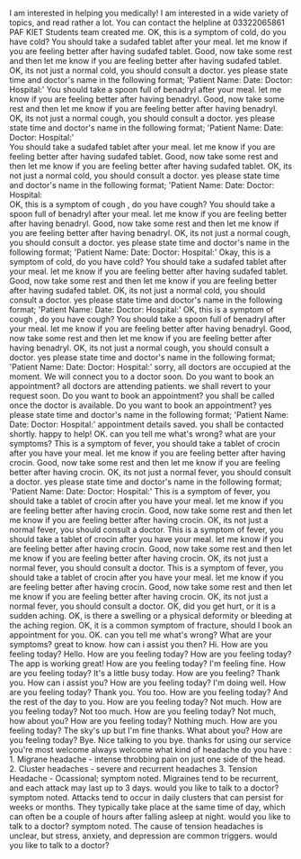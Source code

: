 I am interested in helping you medically!
I am interested in a wide variety of topics, and read rather a lot.
You can contact the helpline at 03322065861
PAF KIET Students team created me.
OK, this is a symptom of cold, do you have cold?
You should take a sudafed tablet after your meal.
let me know if you are feeling better after having sudafed tablet.
Good, now take some rest and then let me know if you are feeling better after having sudafed tablet.
OK, its not just a normal cold, you should consult a doctor.
yes please state time and doctor's name in the following format; 'Patient Name:  Date:  Doctor: Hospital:'
You should take a spoon full of benadryl after your meal.
let me know if you are feeling better after having benadryl.
Good, now take some rest and then let me know if you are feeling better after having benadryl.
OK, its not just a normal cough, you should consult a doctor.
yes please state time and doctor's name in the following format; 'Patient Name:  Date:  Doctor: Hospital:'   
You should take a sudafed tablet after your meal.
let me know if you are feeling better after having sudafed tablet.
Good, now take some rest and then let me know if you are feeling better after having sudafed tablet.
OK, its not just a normal cold, you should consult a doctor.
yes please state time and doctor's name in the following format; 'Patient Name:  Date:  Doctor: Hospital:                                                                                                                                                          
OK, this is a symptom of cough , do you have cough?
You should take a spoon full of benadryl after your meal.
let me know if you are feeling better after having benadryl.
Good, now take some rest and then let me know if you are feeling better after having benadryl.
OK, its not just a normal cough, you should consult a doctor.
yes please state time and doctor's name in the following format; 'Patient Name:  Date:  Doctor: Hospital:' 
Okay, this is a symptom of cold, do you have cold?
You should take a sudafed tablet after your meal.
let me know if you are feeling better after having sudafed tablet.
Good, now take some rest and then let me know if you are feeling better after having sudafed tablet.
OK, its not just a normal cold, you should consult a doctor.
yes please state time and doctor's name in the following format; 'Patient Name:  Date:  Doctor: Hospital:'
OK, this is a symptom of cough , do you have cough?
You should take a spoon full of benadryl after your meal.
let me know if you are feeling better after having benadryl.
Good, now take some rest and then let me know if you are feeling better after having benadryl.
OK, its not just a normal cough, you should consult a doctor.
yes please state time and doctor's name in the following format; 'Patient Name:  Date:  Doctor: Hospital:'
sorry, all doctors are occupied at the moment. We will connect you to a doctor soon. Do you want to book an appointment?
all doctors are attending patients. we shall revert to your request soon. Do you want to book an appointment?
you shall be called once the doctor is available. Do you want to book an appointment?
yes please state time and doctor's name in the following format; 'Patient Name:  Date:  Doctor: Hospital:'
appointment details saved. you shall be contacted shortly.
happy to help!
OK. can you tell me what's wrong? what are your symptoms?
This is a symptom of fever, you should take a tablet of crocin after you have your meal.
let me know if you are feeling better after having crocin.
Good, now take some rest and then let me know if you are feeling better after having crocin.
OK, its not just a normal fever, you should consult a doctor.
yes please state time and doctor's name in the following format; 'Patient Name:  Date:  Doctor: Hospital:'
This is a symptom of fever, you should take a tablet of crocin after you have your meal.
let me know if you are feeling better after having crocin.
Good, now take some rest and then let me know if you are feeling better after having crocin.
OK, its not just a normal fever, you should consult a doctor.
This is a symptom of fever, you should take a tablet of crocin after you have your meal.
let me know if you are feeling better after having crocin.
Good, now take some rest and then let me know if you are feeling better after having crocin.
OK, its not just a normal fever, you should consult a doctor.
This is a symptom of fever, you should take a tablet of crocin after you have your meal.
let me know if you are feeling better after having crocin.
Good, now take some rest and then let me know if you are feeling better after having crocin.
OK, its not just a normal fever, you should consult a doctor.
OK, did you get hurt, or it is a sudden aching.
OK, is there a swelling or a physical deformity or bleeding at the aching region.
OK, it is a common symptom of fracture, should I book an appointment for you.
OK. can you tell me what's wrong? What are your symptoms?
great to know. how can i assist you then?
Hi. How are you feeling today?
Hello. How are you feeling today?
How are you feeling today?
The app is working great! How are you feeling today?
I'm feeling fine. How are you feeling today?
It's a little busy today. How are you feeling?
Thank you. How can i assist you? How are you feeling today?
I'm doing well. How are you feeling today?
Thank you. You too. How are you feeling today?
And the rest of the day to you. How are you feeling today?
Not much. How are you feeling today?
Not too much. How are you feeling today?
Not much, how about you? How are you feeling today?
Nothing much. How are you feeling today?
The sky's up but I'm fine thanks. What about you? How are you feeling today?
Bye. Nice talking to you
bye. thanks for using our service
you're most welcome
always welcome
what kind of headache do you have : 1. Migrane headache - intense throbbing pain on just one side of the head. 2. Cluster headaches - severe and recurrent headaches 3. Tension Headache - Ocassional;
symptom noted. Migraines tend to be recurrent, and each attack may last up to 3 days. would you like to talk to a doctor?
symptom noted. Attacks tend to occur in daily clusters that can persist for weeks or months. They typically take place at the same time of day, which can often be a couple of hours after falling asleep at night. would you like to talk to a doctor?
symptom noted. The cause of tension headaches is unclear, but stress, anxiety, and depression are common triggers. would you like to talk to a doctor?
